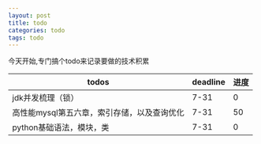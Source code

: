 ```yaml
---
layout: post
title: todo
categories: todo
tags: todo
---
```


今天开始,专门搞个todo来记录要做的技术积累

|todos|deadline|进度|
|-|-|-|
|jdk并发梳理（锁）|7-31|0|
|高性能mysql第五六章，索引存储，以及查询优化|7-31|50|
|python基础语法，模块，类|7-31|0|
